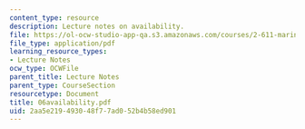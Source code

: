 ```yaml
---
content_type: resource
description: Lecture notes on availability.
file: https://ol-ocw-studio-app-qa.s3.amazonaws.com/courses/2-611-marine-power-and-propulsion-fall-2006/2aa5e219493048f77ad052b4b58ed901_06availability.pdf
file_type: application/pdf
learning_resource_types:
- Lecture Notes
ocw_type: OCWFile
parent_title: Lecture Notes
parent_type: CourseSection
resourcetype: Document
title: 06availability.pdf
uid: 2aa5e219-4930-48f7-7ad0-52b4b58ed901
---
```

